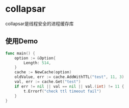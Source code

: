 # collapsar

collapsar是线程安全的进程缓存库

## 使用Demo
```go
func main() {
    option := &Option{
		Length: 514,
	}
	cache := NewCache(option)
	oldValue, err := cache.AddWithTTL("test", 11, 3)
	val, err := cache.Get("test")
	if err != nil || val == nil || val.(int) != 11 {
		t.Errorf("check ttl timeout fail")
	}
}
```